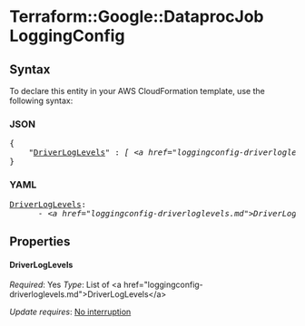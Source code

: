 # Terraform::Google::DataprocJob LoggingConfig

## Syntax

To declare this entity in your AWS CloudFormation template, use the following syntax:

### JSON

<pre>
{
    "<a href="#driverloglevels" title="DriverLogLevels">DriverLogLevels</a>" : <i>[ &lt;a href=&#34;loggingconfig-driverloglevels.md&#34;&gt;DriverLogLevels&lt;/a&gt;, ... ]</i>
}
</pre>

### YAML

<pre>
<a href="#driverloglevels" title="DriverLogLevels">DriverLogLevels</a>: <i>
      - &lt;a href=&#34;loggingconfig-driverloglevels.md&#34;&gt;DriverLogLevels&lt;/a&gt;</i>
</pre>

## Properties

#### DriverLogLevels

_Required_: Yes
_Type_: List of &lt;a href=&#34;loggingconfig-driverloglevels.md&#34;&gt;DriverLogLevels&lt;/a&gt;

_Update requires_: [No interruption](https://docs.aws.amazon.com/AWSCloudFormation/latest/UserGuide/using-cfn-updating-stacks-update-behaviors.html#update-no-interrupt)

